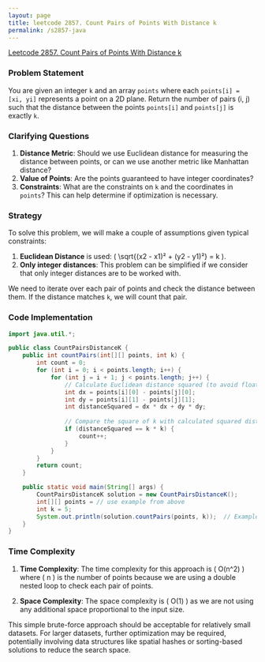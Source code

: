 ```yaml
---
layout: page
title: leetcode 2857. Count Pairs of Points With Distance k
permalink: /s2857-java
---
```

[Leetcode 2857. Count Pairs of Points With Distance k](https://algoadvance.github.io/algoadvance/l2857)
### Problem Statement

You are given an integer `k` and an array `points` where each `points[i] = [xi, yi]` represents a point on a 2D plane. Return the number of pairs (i, j) such that the distance between the points `points[i]` and `points[j]` is exactly `k`.

### Clarifying Questions

1. **Distance Metric**: Should we use Euclidean distance for measuring the distance between points, or can we use another metric like Manhattan distance?
2. **Value of Points**: Are the points guaranteed to have integer coordinates?
3. **Constraints**: What are the constraints on `k` and the coordinates in `points`? This can help determine if optimization is necessary.

### Strategy

To solve this problem, we will make a couple of assumptions given typical constraints:
1. **Euclidean Distance** is used: \( \sqrt{(x2 - x1)² + (y2 - y1)²} = k \).
2. **Only integer distances**: This problem can be simplified if we consider that only integer distances are to be worked with. 

We need to iterate over each pair of points and check the distance between them. If the distance matches `k`, we will count that pair.

### Code Implementation

```java
import java.util.*;

public class CountPairsDistanceK {
    public int countPairs(int[][] points, int k) {
        int count = 0;
        for (int i = 0; i < points.length; i++) {
            for (int j = i + 1; j < points.length; j++) {
                // Calculate Euclidean distance squared (to avoid floating-point imprecision)
                int dx = points[i][0] - points[j][0];
                int dy = points[i][1] - points[j][1];
                int distanceSquared = dx * dx + dy * dy;
                
                // Compare the square of k with calculated squared distance
                if (distanceSquared == k * k) {
                    count++;
                }
            }
        }
        return count;
    }

    public static void main(String[] args) {
        CountPairsDistanceK solution = new CountPairsDistanceK();
        int[][] points = // use example from above
        int k = 5;
        System.out.println(solution.countPairs(points, k));  // Example usage
    }
}
```

### Time Complexity

1. **Time Complexity**: The time complexity for this approach is \( O(n^2) \) where \( n \) is the number of points because we are using a double nested loop to check each pair of points.

2. **Space Complexity**: The space complexity is \( O(1) \) as we are not using any additional space proportional to the input size.

This simple brute-force approach should be acceptable for relatively small datasets. For larger datasets, further optimization may be required, potentially involving data structures like spatial hashes or sorting-based solutions to reduce the search space.
